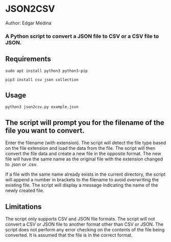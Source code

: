 # JSON2CSV

Author: Edgar Medina

### A Python script to convert a JSON file to CSV or a CSV file to JSON.

## Requirements

	sudo apt install python3 python3-pip

	pip3 install csv json collection 

## Usage

	python3 json2csv.py example.json
	

## The script will prompt you for the filename of the file you want to convert. 

Enter the filename (with extension). The script will detect the file type based on the file extension and load the data from the file. The script will then convert the file data and create a new file in the opposite format. The new file will have the same name as the original file with the extension changed to .json or .csv. 

If a file with the same name already exists in the current directory, the script will append a number in brackets to the filename to avoid overwriting the existing file. The script will display a message indicating the name of the newly created file.


## Limitations

The script only supports CSV and JSON file formats.
The script will not convert a CSV or JSON file to another format other than CSV or JSON.
The script does not perform any error checking on the contents of the file being converted. It is assumed that the file is in the correct format.
